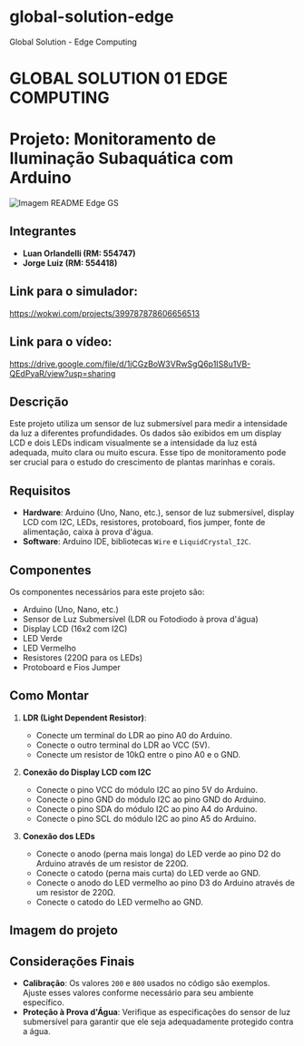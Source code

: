 # global-solution-edge
Global Solution - Edge Computing

# GLOBAL SOLUTION 01 EDGE COMPUTING

# Projeto: Monitoramento de Iluminação Subaquática com Arduino
![Imagem README Edge GS](https://github.com/LuanOrlandelli/global-solution-edge/assets/161336507/5cce7866-9ce3-4231-a255-d5b2d2ab64b8)

## Integrantes
- **Luan Orlandelli (RM: 554747)**
- **Jorge Luiz (RM: 554418)**

## Link para o simulador:
https://wokwi.com/projects/399787878606656513

## Link para o vídeo:
https://drive.google.com/file/d/1jCGzBoW3VRwSgQ6p1IS8u1VB-QEdPyaR/view?usp=sharing

## Descrição 
Este projeto utiliza um sensor de luz submersível para medir a intensidade da luz a diferentes profundidades. Os dados são exibidos em um display LCD e dois LEDs indicam visualmente se a intensidade da luz está adequada, muito clara ou muito escura. Esse tipo de monitoramento pode ser crucial para o estudo do crescimento de plantas marinhas e corais.

## Requisitos
- **Hardware**: Arduino (Uno, Nano, etc.), sensor de luz submersível, display LCD com I2C, LEDs, resistores, protoboard, fios jumper, fonte de alimentação, caixa à prova d'água.
- **Software**: Arduino IDE, bibliotecas `Wire` e `LiquidCrystal_I2C`.

## Componentes
Os componentes necessários para este projeto são:
* Arduino (Uno, Nano, etc.)
* Sensor de Luz Submersível (LDR ou Fotodiodo à prova d'água)
* Display LCD (16x2 com I2C)
* LED Verde
* LED Vermelho
* Resistores (220Ω para os LEDs)
* Protoboard e Fios Jumper

## Como Montar
1. **LDR (Light Dependent Resistor)**:
    - Conecte um terminal do LDR ao pino A0 do Arduino.
    - Conecte o outro terminal do LDR ao VCC (5V).
    - Conecte um resistor de 10kΩ entre o pino A0 e o GND.

2. **Conexão do Display LCD com I2C**
    - Conecte o pino VCC do módulo I2C ao pino 5V do Arduino.
    - Conecte o pino GND do módulo I2C ao pino GND do Arduino.
    - Conecte o pino SDA do módulo I2C ao pino A4 do Arduino.
    - Conecte o pino SCL do módulo I2C ao pino A5 do Arduino.

3. **Conexão dos LEDs**
    - Conecte o anodo (perna mais longa) do LED verde ao pino D2 do Arduino através de um resistor de 220Ω.
    - Conecte o catodo (perna mais curta) do LED verde ao GND.
    - Conecte o anodo do LED vermelho ao pino D3 do Arduino através de um resistor de 220Ω.
    - Conecte o catodo do LED vermelho ao GND.

## Imagem do projeto



## Considerações Finais

- **Calibração**: Os valores `200` e `800` usados no código são exemplos. Ajuste esses valores conforme necessário para seu ambiente específico.
- **Proteção à Prova d'Água**: Verifique as especificações do sensor de luz submersível para garantir que ele seja adequadamente protegido contra a água.
